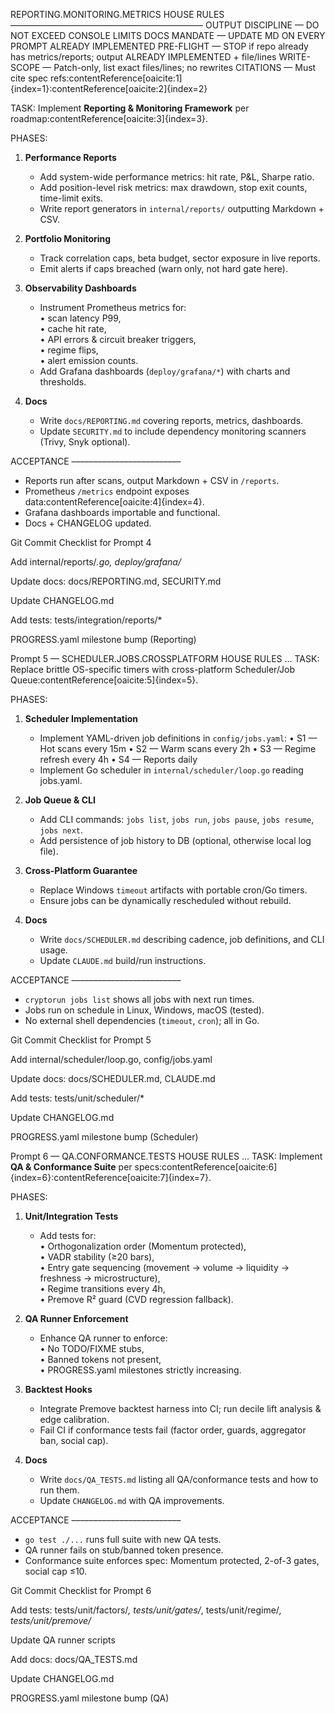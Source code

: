 REPORTING.MONITORING.METRICS
HOUSE RULES
––––––––––––––––––––––––––––––––––––––––––––
OUTPUT DISCIPLINE — DO NOT EXCEED CONSOLE LIMITS
DOCS MANDATE — UPDATE MD ON EVERY PROMPT
ALREADY IMPLEMENTED PRE-FLIGHT — STOP if repo already has metrics/reports; output ALREADY IMPLEMENTED + file/lines
WRITE-SCOPE — Patch-only, list exact files/lines; no rewrites
CITATIONS — Must cite spec refs:contentReference[oaicite:1]{index=1}:contentReference[oaicite:2]{index=2}

TASK: Implement **Reporting & Monitoring Framework** per roadmap:contentReference[oaicite:3]{index=3}.

PHASES:

1. **Performance Reports**
   - Add system-wide performance metrics: hit rate, P&L, Sharpe ratio.
   - Add position-level risk metrics: max drawdown, stop exit counts, time-limit exits.
   - Write report generators in `internal/reports/` outputting Markdown + CSV.

2. **Portfolio Monitoring**
   - Track correlation caps, beta budget, sector exposure in live reports.
   - Emit alerts if caps breached (warn only, not hard gate here).

3. **Observability Dashboards**
   - Instrument Prometheus metrics for:  
     • scan latency P99,  
     • cache hit rate,  
     • API errors & circuit breaker triggers,  
     • regime flips,  
     • alert emission counts.
   - Add Grafana dashboards (`deploy/grafana/*`) with charts and thresholds.

4. **Docs**
   - Write `docs/REPORTING.md` covering reports, metrics, dashboards.
   - Update `SECURITY.md` to include dependency monitoring scanners (Trivy, Snyk optional).

ACCEPTANCE
–––––––––––––––––––––––––
- Reports run after scans, output Markdown + CSV in `/reports`.
- Prometheus `/metrics` endpoint exposes data:contentReference[oaicite:4]{index=4}.
- Grafana dashboards importable and functional.
- Docs + CHANGELOG updated.


Git Commit Checklist for Prompt 4

 Add internal/reports/*.go, deploy/grafana/*

 Update docs: docs/REPORTING.md, SECURITY.md

 Update CHANGELOG.md

 Add tests: tests/integration/reports/*

 PROGRESS.yaml milestone bump (Reporting)

Prompt 5 — SCHEDULER.JOBS.CROSSPLATFORM
HOUSE RULES …
TASK: Replace brittle OS-specific timers with cross-platform Scheduler/Job Queue:contentReference[oaicite:5]{index=5}.

PHASES:

1. **Scheduler Implementation**
   - Implement YAML-driven job definitions in `config/jobs.yaml`:
     • S1 — Hot scans every 15m
     • S2 — Warm scans every 2h
     • S3 — Regime refresh every 4h
     • S4 — Reports daily
   - Implement Go scheduler in `internal/scheduler/loop.go` reading jobs.yaml.

2. **Job Queue & CLI**
   - Add CLI commands: `jobs list`, `jobs run`, `jobs pause`, `jobs resume`, `jobs next`.
   - Add persistence of job history to DB (optional, otherwise local log file).

3. **Cross-Platform Guarantee**
   - Replace Windows `timeout` artifacts with portable cron/Go timers.
   - Ensure jobs can be dynamically rescheduled without rebuild.

4. **Docs**
   - Write `docs/SCHEDULER.md` describing cadence, job definitions, and CLI usage.
   - Update `CLAUDE.md` build/run instructions.

ACCEPTANCE
–––––––––––––––––––––––––
- `cryptorun jobs list` shows all jobs with next run times.
- Jobs run on schedule in Linux, Windows, macOS (tested).
- No external shell dependencies (`timeout`, `cron`); all in Go.


Git Commit Checklist for Prompt 5

 Add internal/scheduler/loop.go, config/jobs.yaml

 Update docs: docs/SCHEDULER.md, CLAUDE.md

 Add tests: tests/unit/scheduler/*

 Update CHANGELOG.md

 PROGRESS.yaml milestone bump (Scheduler)

Prompt 6 — QA.CONFORMANCE.TESTS
HOUSE RULES …
TASK: Implement **QA & Conformance Suite** per specs:contentReference[oaicite:6]{index=6}:contentReference[oaicite:7]{index=7}.

PHASES:

1. **Unit/Integration Tests**
   - Add tests for:  
     • Orthogonalization order (Momentum protected),  
     • VADR stability (≥20 bars),  
     • Entry gate sequencing (movement → volume → liquidity → freshness → microstructure),  
     • Regime transitions every 4h,  
     • Premove R² guard (CVD regression fallback).

2. **QA Runner Enforcement**
   - Enhance QA runner to enforce:  
     • No TODO/FIXME stubs,  
     • Banned tokens not present,  
     • PROGRESS.yaml milestones strictly increasing.

3. **Backtest Hooks**
   - Integrate Premove backtest harness into CI; run decile lift analysis & edge calibration.
   - Fail CI if conformance tests fail (factor order, guards, aggregator ban, social cap).

4. **Docs**
   - Write `docs/QA_TESTS.md` listing all QA/conformance tests and how to run them.
   - Update `CHANGELOG.md` with QA improvements.

ACCEPTANCE
–––––––––––––––––––––––––
- `go test ./...` runs full suite with new QA tests.
- QA runner fails on stub/banned token presence.
- Conformance suite enforces spec: Momentum protected, 2-of-3 gates, social cap ≤10.


Git Commit Checklist for Prompt 6

 Add tests: tests/unit/factors/*, tests/unit/gates/*, tests/unit/regime/*, tests/unit/premove/*

 Update QA runner scripts

 Add docs: docs/QA_TESTS.md

 Update CHANGELOG.md

 PROGRESS.yaml milestone bump (QA)